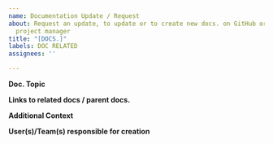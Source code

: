```yaml
---
name: Documentation Update / Request
about: Request an update, to update or to create new docs. on GitHub or our other
  project manager
title: "[DOCS.]"
labels: DOC RELATED
assignees: ''

---
```


**Doc. Topic**

**Links to related docs / parent docs.**

**Additional Context**

**User(s)/Team(s) responsible for creation**
